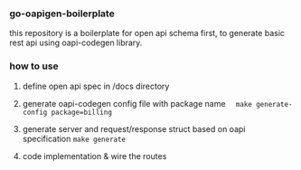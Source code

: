 ### go-oapigen-boilerplate

this repository is a boilerplate for open api schema first, to generate basic rest api using oapi-codegen library.


### how to use

1. define open api spec in /docs directory

2. generate oapi-codegen config file with package name
```  make generate-config package=billing```

3. generate server and request/response struct based on oapi specification
``` make generate ```

4. code implementation & wire the routes